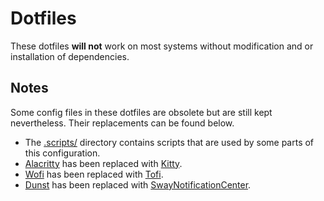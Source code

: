 # Dotfiles

These dotfiles **will not** work on most systems without modification and or installation of dependencies.

## Notes

Some config files in these dotfiles are obsolete but are still kept nevertheless. Their replacements can be found below.

- The [.scripts/](.scripts) directory contains scripts that are used by some parts of this configuration.
- [Alacritty](https://github.com/alacritty/alacritty) has been replaced with [Kitty](https://github.com/kovidgoyal/kitty).
- [Wofi](https://hg.sr.ht/~scoopta/wofi) has been replaced with [Tofi](https://github.com/philj56/tofi).
- [Dunst](https://github.com/dunst-project/dunst) has been replaced with [SwayNotificationCenter](https://github.com/ErikReider/SwayNotificationCenter).
